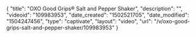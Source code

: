 {
    "title": "OXO Good Grips&reg; Salt and Pepper Shaker",
    "description": "",
    "videoid": "109983953",
    "date_created": "1502521705",
    "date_modified": "1504247456",
    "type": "captivate",
    "layout": "video",
    "url": "\/v\/oxo-good-grips-salt-and-pepper-shaker\/109983953"
}